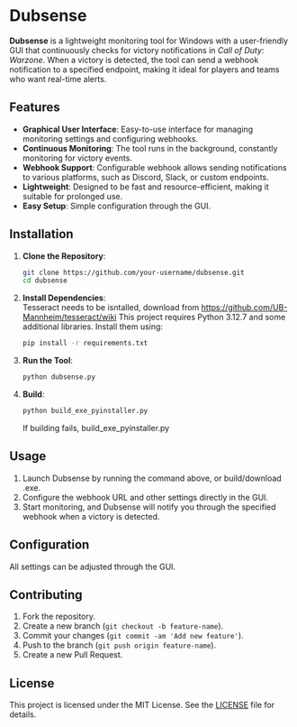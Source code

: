 # Dubsense

**Dubsense** is a lightweight monitoring tool for Windows with a user-friendly GUI that continuously checks for victory notifications in *Call of Duty: Warzone*. When a victory is detected, the tool can send a webhook notification to a specified endpoint, making it ideal for players and teams who want real-time alerts.

## Features

- **Graphical User Interface**: Easy-to-use interface for managing monitoring settings and configuring webhooks.
- **Continuous Monitoring**: The tool runs in the background, constantly monitoring for victory events.
- **Webhook Support**: Configurable webhook allows sending notifications to various platforms, such as Discord, Slack, or custom endpoints.
- **Lightweight**: Designed to be fast and resource-efficient, making it suitable for prolonged use.
- **Easy Setup**: Simple configuration through the GUI.

## Installation

1. **Clone the Repository**:
    ```bash
    git clone https://github.com/your-username/dubsense.git
    cd dubsense
    ```

2. **Install Dependencies**:  
    Tesseract needs to be isntalled, download from https://github.com/UB-Mannheim/tesseract/wiki
    This project requires Python 3.12.7 and some additional libraries. Install them using:
    ```bash
    pip install -r requirements.txt
    ```
 

3. **Run the Tool**:
    ```bash
    python dubsense.py

5. **Build**:
    ```bash
    python build_exe_pyinstaller.py
    ```
   If building fails, build_exe_pyinstaller.py

## Usage

1. Launch Dubsense by running the command above, or build/download .exe.
2. Configure the webhook URL and other settings directly in the GUI.
3. Start monitoring, and Dubsense will notify you through the specified webhook when a victory is detected.

## Configuration

All settings can be adjusted through the GUI.

## Contributing

1. Fork the repository.
2. Create a new branch (`git checkout -b feature-name`).
3. Commit your changes (`git commit -am 'Add new feature'`).
4. Push to the branch (`git push origin feature-name`).
5. Create a new Pull Request.

## License

This project is licensed under the MIT License. See the [LICENSE](LICENSE) file for details.

